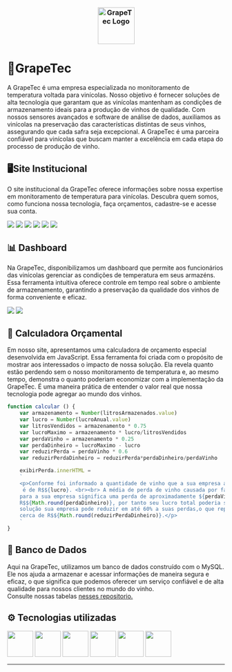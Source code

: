 <h3 align="center">
  <img src="https://i.imgur.com/MDchhJl.png" alt="GrapeTec Logo" height="85"/>
</h3>

# 🍇GrapeTec
<p>
A GrapeTec é uma empresa especializada no monitoramento de temperatura voltada para vinícolas. Nosso objetivo é fornecer soluções de alta tecnologia que garantam que as vinícolas mantenham as condições de armazenamento ideais para a produção de vinhos de qualidade. Com nossos sensores avançados e software de análise de dados, auxiliamos as vinícolas na preservação das características distintas de seus vinhos, assegurando que cada safra seja excepcional. A GrapeTec é uma parceira confiável para vinícolas que buscam manter a excelência em cada etapa do processo de produção de vinho.
</p>

##  🖥️Site Institucional
<p>O site institucional da GrapeTec oferece informações sobre nossa expertise em monitoramento de temperatura para vinícolas. Descubra quem somos, como funciona nossa tecnologia, faça orçamentos, cadastre-se e acesse sua conta. </p>
<img  src="https://i.imgur.com/xiHH0qd.png"/>
<img  src="https://i.imgur.com/sittusF.png"/>
<img  src="https://i.imgur.com/PEPcEJs.png"/>
<img  src="https://i.imgur.com/DwDKEiZ.png"/>
<img  src="https://i.imgur.com/LmCLdd8.png"/>
<img src="https://i.imgur.com/7RuV6HM.png" />

## 📊 Dashboard
<p>
Na GrapeTec, disponibilizamos um dashboard que permite aos funcionários das vinícolas gerenciar as condições de temperatura em seus armazéns. Essa ferramenta intuitiva oferece controle em tempo real sobre o ambiente de armazenamento, garantindo a preservação da qualidade dos vinhos de forma conveniente e eficaz.
</p>
<img  src="https://i.imgur.com/LxSTs5l.png" />
<img  src="https://i.imgur.com/4JfAA12.png" />


## 🔢 Calculadora Orçamental
<p>Em nosso site, apresentamos uma calculadora de orçamento especial desenvolvida em JavaScript. Essa ferramenta foi criada com o propósito de mostrar aos interessados o impacto de nossa solução. Ela revela quanto estão perdendo sem o nosso monitoramento de temperatura e, ao mesmo tempo, demonstra o quanto poderiam economizar com a implementação da GrapeTec. É uma maneira prática de entender o valor real que nossa tecnologia pode agregar ao mundo dos vinhos.</p>

~~~javascript
function calcular () {
    var armazenamento = Number(litrosArmazenados.value)
    var lucro = Number(lucroAnual.value)
    var litrosVendidos = armazenamento * 0.75
    var lucroMaximo = armazenamento * lucro/litrosVendidos
    var perdaVinho = armazenamento * 0.25
    var perdaDinheiro = lucroMaximo - lucro
    var reduzirPerda = perdaVinho * 0.6
    var reduzirPerdaDinheiro = reduzirPerda*perdaDinheiro/perdaVinho

    exibirPerda.innerHTML =
    `
    <p>Conforme foi informado a quantidade de vinho que a sua empresa armazena é de ${armazenamento} litros, e o seu lucro anual
     é de R$${lucro}. <br><br> A média de perda de vinho causada por falta de controle de temperatura é de cerda de 25%, o que
    para a sua empresa significa uma perda de aproximadamente ${perdaVinho} litros. Esses litros perdidos representam aproximadamente
    R$${Math.round(perdaDinheiro)}, por tanto seu lucro total poderia ser de R$${Math.round(lucroMaximo)}.<br><br> Com a nossa
    solução sua empresa pode reduzir em até 60% a suas perdas,o que representa aproximadamente ${reduzirPerda} litros ou em dinheiro
    cerca de R$${Math.round(reduzirPerdaDinheiro)}.</p>
    `
}
~~~
## 💾 Banco de Dados
Aqui na GrapeTec, utilizamos um banco de dados construído com o MySQL. Ele nos ajuda a armazenar e acessar informações de maneira segura e eficaz, o que significa que podemos oferecer um serviço confiável e de alta qualidade para nossos clientes no mundo do vinho.
<br>Consulte nossas tabelas [nesses repositorio.](https://github.com/1ADSA-GrapeTec/GrapeTec/tree/main/Banco%20de%20Dados)


## ⚙ Tecnologias utilizadas
  
<img  src="https://cdn.jsdelivr.net/gh/devicons/devicon/icons/mysql/mysql-plain-wordmark.svg"  width="60"/> <img  src="https://cdn.jsdelivr.net/gh/devicons/devicon/icons/html5/html5-plain-wordmark.svg"  width="60"/> <img  src="https://cdn.jsdelivr.net/gh/devicons/devicon/icons/css3/css3-plain-wordmark.svg"  width="60"/> <img  src="https://cdn.jsdelivr.net/gh/devicons/devicon/icons/javascript/javascript-original.svg"  width="60"/> <img  src="https://cdn.jsdelivr.net/gh/devicons/devicon/icons/nodejs/nodejs-original.svg"  width="60"/> <img  src="https://cdn.jsdelivr.net/gh/devicons/devicon/icons/arduino/arduino-original.svg"  width="60"/>

<hr/>

